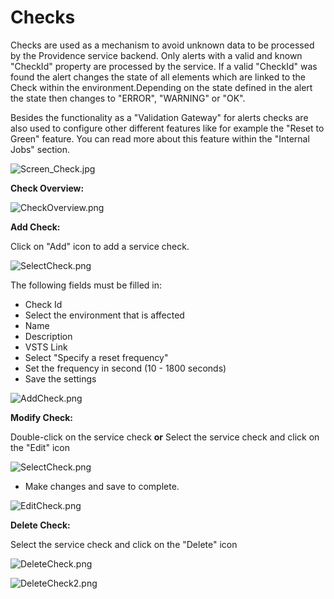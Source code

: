 # Checks
Checks are used as a mechanism to avoid unknown data to be processed by the Providence service backend. Only alerts with a valid and known "CheckId" property are processed by the service. If a valid "CheckId" was found the alert changes the state of all elements which are linked to the Check within the environment.Depending on the state defined in the alert the state then changes to "ERROR", "WARNING" or "OK".

Besides the functionality as a "Validation Gateway" for alerts checks are also used to configure other different features like for example the "Reset to Green" feature. You can read more about this feature within the "Internal Jobs" section.

![Screen_Check.jpg](.attachments/Screen_Check-cccf6ad8-87c8-46c8-8a1e-3bcfa4e9a4e0.jpg)

**Check Overview:**

![CheckOverview.png](.attachments/CheckOverview-11d3103b-a439-492a-a23a-86b301f3b22d.png)

**Add Check:**

Click on "Add" icon to add a service check.

![SelectCheck.png](.attachments/SelectCheck-ab3f1959-898d-4efc-a389-a1386c109d7b.png)

The following fields must be filled in:
- Check Id
- Select the environment that is affected
- Name
- Description
- VSTS Link
- Select "Specify a reset frequency"
- Set the frequency in second (10 - 1800 seconds)
- Save the settings

![AddCheck.png](.attachments/AddCheck-03217c28-cc43-43c5-b387-45bafdfdeb1a.png)

**Modify Check:**

Double-click on the service check **or** Select the service check and click on the "Edit" icon

![SelectCheck.png](.attachments/SelectCheck-ab3f1959-898d-4efc-a389-a1386c109d7b.png)
- Make changes and save to complete.

![EditCheck.png](.attachments/EditCheck-d60c936a-8c9a-48a4-8f51-cc62e390ca41.png)

**Delete Check:**

Select the service check and click on the "Delete" icon

![DeleteCheck.png](.attachments/DeleteCheck-894f330d-1242-4a5b-bc23-c95c8c3fd452.png)

![DeleteCheck2.png](.attachments/DeleteCheck2-c5f823b9-bb8c-424d-9cd5-22c7e15b5a4d.png)